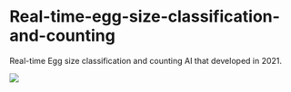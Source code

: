 # Real-time-egg-size-classification-and-counting
Real-time Egg size classification and counting AI that developed in 2021.


![](/images/egg-counting.gif)
